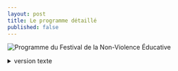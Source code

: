 ```yaml
---
layout: post
title: Le programme détaillé
published: false
---
```


<img class="fit-picture" src="../../../assets/img/programme.png"
     alt="Programme du Festival de la Non-Violence Éducative">
<details>
  <summary>version texte</summary>
    <h3>Samedi 30 avril 2022</h3>
    <ul>
      <li><strong>JEUX en extérieur et en intérieur de 14h à 17h</strong>
        <ul>
          <li>de coopération (crayon coopératif, tour de Babel...)</li>
          <li>d’équilibre (suspend, kaplas...)</li>
          <li>d’ambiance (Brouhaha, keblo...)</li>
          <li>sensoriels et créatifs (cuisine patouille, peinture végétale, land art...)</li>
        </ul>
        <br>
      <li><strong>Mini ateliers de YOGA DU RIRE de 14h30 à 15 h et de 16h à 16h30</strong></li>
      <br>
      <li><strong>CONFÉRENCE GESTICULÉE de 17h30 à 19h30</strong></li> 
        pour les + de 8 ans - prix libre et conscient - projection d’un film pour les – de 8 ans</li>
    </ul>
    <p><b>«...et baisse les yeux quand j’te parle !»</b><br>
    De la violence éducative ordinaire à la violence de l’humanité</p>
      <blockquote>Une conférence gesticulée de Camille Pasquier qui s’adresse aux parents, aux accompagnantes de la petite enfance, aux futurs parents, aux enfants devenus grands, aux parents devenus grands parents...
      <br>
      <br>
      « En tissant le fil rouge de l’enjeu politique que représente l’accompagnement de l’enfant face à notre Terre en décrépitude, je partage mon expérience de maman tâtonnante avec ma fille, de citoyenne révoltée par la violence du monde, que nous nous devons, avec urgence, de transformer en une humanité plus digne.
      Quand et comment serons-nous prêts à offrir aux enfants leur juste place dans le monde pour les accompagner enfin à prendre soin d’eux même, de leurs semblables, de leur environnement ? » C.P
      </blockquote>
      <h4>Toute la journée un espace d’informations sur les Violences Éducatives Ordinaires (VEO) en accès libre</h4>
    <h3>Dimanche 1<sup>er</sup> mai 2022</h3>
      <ul>
        <li><strong>« Atelier / jeu d‘éducation populaire sur les relations adulte-enfant»</strong> - mise en situation en lien avec la conférence gesticulée du samedi de 11h à 13h</li>
      </ul>
      <blockquote>
      Un temps pour rire et partager nos incertitudes de parents ou de non parents animé par Camille Pasquier

      Nos pratiques doivent évoluer... certes mais comment ? Grâce à des experts ? Des spécialistes ?? Mieux... Et si nous l’apprenions ensemble ?!
      Des situations données concrètes et bien connues de tous et toutes ! Que faire devant ces moments délicats ?

      Une équipe joue l’adulte, une autre l’enfant ou l’ado... Naviguons durant cette journée banale ! Comment collectivement nous traverserons cette journée avec le moins de stress possible, pour l’enfant - ado mais aussi pour l’adulte !?
  </blockquote>
      <ul> 
      <li><strong>DANSES EN CERCLE</strong> de 15h à 16h30 avec le groupe PLACK et des danseuses pour s’initier aux pas des danses traditionnelles</li>
      </ul>
    <h4>Toute la journée espace jeux sensoriels et créatifs
    + espace info VEO</h4>
